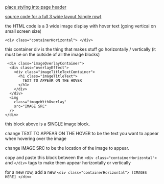 [place styling into page header](./styling.css)

[source code for a full 3 wide layout (single row)](./html.html)

the HTML code is a 3 wide image display with hover text (going vertical on small screen size)

```<div class="containerHorizontal"> </div>```

this container div is the thing that makes stuff go horizontally / vertically (it must be on the outside of all the image blocks)

```
 <div class="imageOverlayContainer">
  <div class="overlayEffect">
    <div class="imageTitleTextContainer">
      <h1 class="imageTitleText">
        TEXT TO APPEAR ON THE HOVER
      </h1>
    </div>
  </div>
  <img
    class="imageWithOverlay"
    src="IMAGE SRC"
  />
</div>
```

this block above is a SINGLE image block.

change TEXT TO APPEAR ON THE HOVER to be the text you want to appear when hovering over the image

change IMAGE SRC to be the location of the image to appear.

copy and paste this block between the `<div class="containerHorizontal">` and `</div>` tags to make them appear horizontally or vertically

for a new row, add a new `<div class="containerHorizontal"> [IMAGES HERE] </div>`
